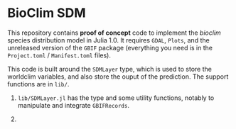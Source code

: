 # BioClim SDM

This repository contains **proof of concept** code to implement the *bioclim*
species distribution model in Julia 1.0. It requires `GDAL`, `Plots`, and
the unreleased version of the `GBIF` package (everything you need is in the
`Project.toml` / `Manifest.toml` files).

This code is built around the `SDMLayer` type, which is used to store the
worldclim variables, and also store the ouput of the prediction. The support
functions are in `lib/`.

1. `lib/SDMLayer.jl` has the type and some utility functions, notably to
manipulate and integrate `GBIFRecords`.

2. 
